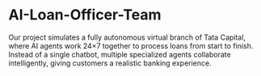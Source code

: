 # AI-Loan-Officer-Team
Our project simulates a fully autonomous virtual branch of Tata Capital, where AI agents work 24×7 together to process loans from start to finish. Instead of a single chatbot, multiple specialized agents collaborate intelligently, giving customers a realistic banking experience.
